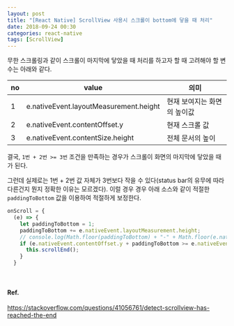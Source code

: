 ```yaml
---
layout: post
title: "[React Native] ScrollView 사용시 스크롤이 bottom에 닿을 때 처리"
date: 2018-09-24 00:30
categories: react-native
tags: [ScrollView]
---
```


무한 스크롤링과 같이 스크롤이 마지막에 닿았을 때 처리를 하고자 할 때 고려해야 할 변수는 아래와 같다.

| no  | value                                  | 의미                        |
| --- | -------------------------------------- | --------------------------- |
| 1   | e.nativeEvent.layoutMeasurement.height | 현재 보여지는 화면의 높이값 |
| 2   | e.nativeEvent.contentOffset.y          | 현재 스크롤 값              |
| 3   | e.nativeEvent.contentSize.height       | 전체 문서의 높이            |

결국, `1번 + 2번 >= 3번` 조건을 만족하는 경우가 스크롤이 화면의 마지막에 닿았을 때가 된다.

그런데 실제로는 1번 + 2번 값 자체가 3번보다 작을 수 있다(status bar의 유무에 따라 다른건지 뭔지 정확한 이유는 모르겠다). 이럴 경우 경우 아래 소스와 같이 적절한 `paddingToBottom` 값을 이용하여 적절하게 보정한다.

```javascript
onScroll = {
  (e) => {
    let paddingToBottom = 1;
    paddingToBottom += e.nativeEvent.layoutMeasurement.height;
    // console.log(Math.floor(paddingToBottom) + "-" + Math.floor(e.nativeEvent.contentOffset.y) + "-" + Math.floor(e.nativeEvent.contentSize.height));
    if (e.nativeEvent.contentOffset.y + paddingToBottom >= e.nativeEvent.contentSize.height) {
      this.scrollEnd();
    }
  }
```

<br>

#### Ref.

<https://stackoverflow.com/questions/41056761/detect-scrollview-has-reached-the-end>
